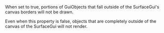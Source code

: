 When set to true, portions of GuiObjects that fall outside of the
SurfaceGui's canvas borders will not be drawn.

Even when this property is false, objects that are completely outside of
the canvas of the SurfaceGui will not render.